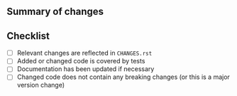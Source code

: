 ## Summary of changes

## Checklist

- [ ] Relevant changes are reflected in `CHANGES.rst`
- [ ] Added or changed code is covered by tests
- [ ] Documentation has been updated if necessary
- [ ] Changed code does not contain any breaking changes (or this is a major version change)
